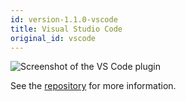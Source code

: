 ```yaml
---
id: version-1.1.0-vscode
title: Visual Studio Code
original_id: vscode
---
```


![Screenshot of the VS Code plugin](assets/plugins/code.png)

See the [repository](https://github.com/errata-ai/vale-vscode) for more information.
